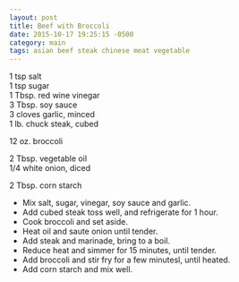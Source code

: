 ```yaml
---
layout: post
title: Beef with Broccoli
date: 2015-10-17 19:25:15 -0500
category: main
tags: asian beef steak chinese meat vegetable
---
```

1 tsp salt  
1 tsp sugar  
1 Tbsp. red wine vinegar  
3 Tbsp. soy sauce  
3 cloves garlic, minced  
1 lb. chuck steak, cubed  
  
12 oz. broccoli  
  
2 Tbsp. vegetable oil  
1/4 white onion, diced  
  
2 Tbsp. corn starch  

 * Mix salt, sugar, vinegar, soy sauce and garlic.
 * Add cubed steak toss well, and refrigerate for 1 hour.
 * Cook broccoli and set aside.
 * Heat oil and saute onion until tender.
 * Add steak and marinade, bring to a boil.
 * Reduce heat and simmer for 15 minutes, until tender.
 * Add broccoli and stir fry for a few minutesl, until heated.
 * Add corn starch and mix well.

